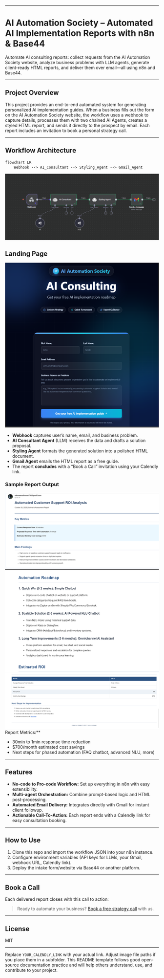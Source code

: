 ***

# AI Automation Society – Automated AI Implementation Reports with n8n & Base44

Automate AI consulting reports: collect requests from the AI Automation Society website, analyze business problems with LLM agents, generate client-ready HTML reports, and deliver them over email—all using n8n and Base44.

***

## Project Overview

This project provides an end-to-end automated system for generating personalized AI implementation guides. When a business fills out the form on the AI Automation Society website, the workflow uses a webhook to capture details, processes them with two chained AI Agents, creates a styled HTML report, and sends it directly to the prospect by email. Each report includes an invitation to book a personal strategy call.

***

## Workflow Architecture

```mermaid
flowchart LR
    Webhook --> AI_Consultant --> Styling_Agent --> Gmail_Agent
```


![Workflow Diagram](Reference-Images/workflow.png)


## Landing Page
![Landing Page](Reference-Images/website.png)

- **Webhook** captures user’s name, email, and business problem.
- **AI Consultant Agent** (LLM) receives the data and drafts a solution proposal.
- **Styling Agent** formats the generated solution into a polished HTML document.
- **Gmail Agent** emails the HTML report as a free guide.
- The report **concludes** with a “Book a Call” invitation using your Calendly link.

### Sample Report Output

![Sample Report](Reference-Images/report-1.png)
![Sample Report](Reference-Images/report-2.png)
![Sample Report](Reference-Images/report-3.png)Report Metrics:**
- 30min to 1min response time reduction
- $700/month estimated cost savings
- Next steps for phased automation (FAQ chatbot, advanced NLU, more)

***

## Features

- **No-code to Pro-code Workflow:** Set up everything in n8n with easy extensibility.
- **Multi-agent Orchestration:** Combine prompt-based logic and HTML post-processing.
- **Automated Email Delivery:** Integrates directly with Gmail for instant client followup.
- **Actionable Call-To-Action:** Each report ends with a Calendly link for easy consultation booking.

***

## How to Use

1. Clone this repo and import the workflow JSON into your n8n instance.
2. Configure environment variables (API keys for LLMs, your Gmail, webhook URL, Calendly link).
3. Deploy the intake form/website via Base44 or another platform.


***

## Book a Call

Each delivered report closes with this call to action:
> Ready to automate your business? [Book a free strategy call](YOUR_CALENDLY_LINK) with us.

***

## License

MIT

***

Replace `YOUR_CALENDLY_LINK` with your actual link. Adjust image file paths if you place them in a subfolder. This README template follows good open-source documentation practice and will help others understand, use, and contribute to your project.
